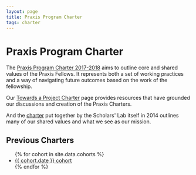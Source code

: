 ```yaml
---
layout: page
title: Praxis Program Charter
tags: charter
---
```

# Praxis Program Charter

The [Praxis Program Charter 2017-2018](/charter/charter-2017-2018) aims to outline core and shared values of the Praxis Fellows. It represents both a set of working practices and a way of navigating future outcomes based on the work of the fellowship.

Our [Towards a Project Charter](/resources/toward-a-project-charter/) page provides resources that have grounded our discussions and creation of the Praxis Charters.

And the <a href="http://scholarslab.org/about/charter/">charter</a> put together by the Scholars' Lab itself in 2014 outlines many of our shared values and what we see as our mission.

## Previous Charters

<ul>
{% for cohort in site.data.cohorts %}
<li><a href="{{ cohort.charter }}">{{ cohort.date }} cohort</a></li>
{% endfor %}
</ul>
